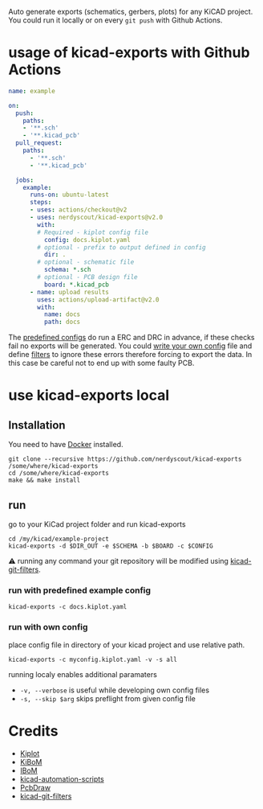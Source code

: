 Auto generate exports (schematics, gerbers, plots) for any KiCAD project.
You could run it locally or on every `git push` with Github Actions.

# usage of kicad-exports with Github Actions
```yaml
name: example

on:
  push:
    paths:
    - '**.sch'
    - '**.kicad_pcb'
  pull_request:
    paths:
      - '**.sch'
      - '**.kicad_pcb'

  jobs:
    example:
      runs-on: ubuntu-latest
      steps:
      - uses: actions/checkout@v2
      - uses: nerdyscout/kicad-exports@v2.0
        with:
        # Required - kiplot config file
          config: docs.kiplot.yaml
        # optional - prefix to output defined in config
          dir: .
        # optional - schematic file
          schema: *.sch
        # optional - PCB design file
          board: *.kicad_pcb
      - name: upload results
        uses: actions/upload-artifact@v2.0
        with:
          name: docs
          path: docs
```
The [predefined configs](/config) do run a ERC and DRC in advance, if these checks fail no exports will be generated. You could [write your own config](https://github.com/nerdyscout/kiplot/tree/v0.5.0#the-configuration-file) file and define [filters](https://github.com/nerdyscout/kiplot#filtering-drcerc-errors) to ignore these errors therefore forcing to export the data. In this case be careful not to end up with some faulty PCB.

# use kicad-exports local 
## Installation
You need to have [Docker](https://www.docker.com/) installed.

```
git clone --recursive https://github.com/nerdyscout/kicad-exports /some/where/kicad-exports
cd /some/where/kicad-exports
make && make install
```

## run
go to your KiCad project folder and run kicad-exports
```
cd /my/kicad/example-project
kicad-exports -d $DIR_OUT -e $SCHEMA -b $BOARD -c $CONFIG 
```
:warning: running any command your git repository will be modified using [kicad-git-filters](https://github.com/INTI-CMNB/kicad-git-filters/tree/v1.0.1).

### run with predefined example config
```
kicad-exports -c docs.kiplot.yaml 
```
### run with own config
place config file in directory of your kicad project and use relative path.
```
kicad-exports -c myconfig.kiplot.yaml -v -s all
```
running localy enables additional paramaters
- `-v, --verbose` is useful while developing own config files
- `-s, --skip $arg` skips preflight from given config file 

# Credits
- [Kiplot](https://github.com/INTI-CMNB/kiplot)
- [KiBoM](https://github.com/SchrodingersGat/KiBoM)
- [IBoM](https://github.com/openscopeproject/InteractiveHtmlBom/wiki/Usage)
- [kicad-automation-scripts](https://github.com/INTI-CMNB/kicad-automation-scripts)
- [PcbDraw](https://github.com/yaqwsx/PcbDraw)
- [kicad-git-filters](https://github.com/INTI-CMNB/kicad-git-filters)
